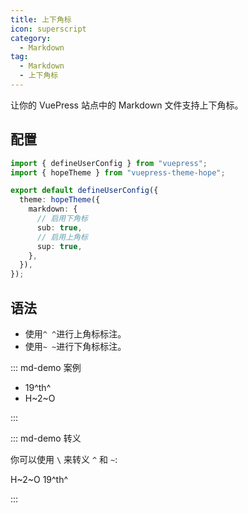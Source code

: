 ```yaml
---
title: 上下角标
icon: superscript
category:
  - Markdown
tag:
  - Markdown
  - 上下角标
---
```


让你的 VuePress 站点中的 Markdown 文件支持上下角标。

<!-- more -->

## 配置

```ts {8,10} title=".vuepress/config.ts"
import { defineUserConfig } from "vuepress";
import { hopeTheme } from "vuepress-theme-hope";

export default defineUserConfig({
  theme: hopeTheme({
    markdown: {
      // 启用下角标
      sub: true,
      // 启用上角标
      sup: true,
    },
  }),
});
```

## 语法

- 使用`^ ^`进行上角标标注。
- 使用`~ ~`进行下角标标注。

::: md-demo 案例

- 19^th^
- H~2~O

:::

::: md-demo 转义

你可以使用 `\` 来转义 `^` 和 `~`:

H\~2~O 19\^th^

:::
